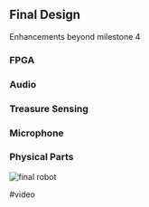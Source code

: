 ## Final Design
Enhancements beyond milestone 4  

### FPGA


### Audio


### Treasure Sensing


### Microphone


### Physical Parts



![final robot](./docs/image/final_robot.jpg)

#video

